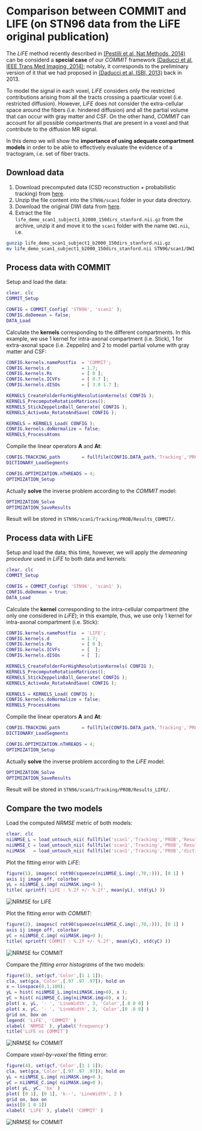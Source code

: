 # Comparison between COMMIT and LIFE (on STN96 data from the LiFE original publication)

The *LiFE* method recently described in [(Pestilli et al, Nat Methods, 2014)](http://www.nature.com/nmeth/journal/v11/n10/abs/nmeth.3098.html) can be considerd a **special case** of our *COMMIT* framework
 [(Daducci et al, IEEE Trans Med Imaging, 2014)](http://ieeexplore.ieee.org/xpl/articleDetails.jsp?arnumber=6884830); notably, it corresponds to the preliminary version of it that we had proposed in [(Daducci et al, ISBI, 2013)](http://ieeexplore.ieee.org/xpl/articleDetails.jsp?arnumber=6556527) back in 2013.
 
To model the signal in each voxel, *LiFE* considers only the restricted contributions arising from all the tracts crossing a paarticular voxel (i.e. restricted diffusion). However, *LiFE* does not consider the extra-cellular space around the fibers (i.e. hindered diffusion) and all the partial volume that can occur with gray matter and CSF. On the other hand, *COMMIT* can account for all possible compartments that are present in a voxel and that contribute to the diffusion MR signal.

In this demo we will show the **importance of using adequate compartment models** in order to be able to effectively evaluate the evidence of a tractogram, i.e. set of fiber tracts.
 

## Download data

1. Download precomputed data (CSD reconstruction + probabilistic tracking) from [here](http://hardi.epfl.ch/static/data/COMMIT_demos/STN96_scan1.zip).
2. Unzip the file content into the `STN96/scan1` folder in your data directory.
3. Download the original DWI data from [here](https://stacks.stanford.edu/file/druid:cs392kv3054/life_demo_data.tar.gz).
4. Extract the file `life_demo_scan1_subject1_b2000_150dirs_stanford.nii.gz` from the archive, unzip it and move it to the `scan1` folder with the name `DWI.nii`, i.e.

```bash
gunzip life_demo_scan1_subject1_b2000_150dirs_stanford.nii.gz
mv life_demo_scan1_subject1_b2000_150dirs_stanford.nii STN96/scan1/DWI.nii
```


## Process data with COMMIT

Setup and load the data:

```matlab
clear, clc
COMMIT_Setup

CONFIG = COMMIT_Config( 'STN96', 'scan1' );
CONFIG.doDemean	= false;
DATA_Load
```

Calculate the **kernels** corresponding to the different compartments. In this example, we use 1 kernel for intra-axonal compartment (i.e. Stick), 1 for extra-axonal space (i.e. Zeppelin) and 2 to model partial volume with gray matter and CSF:

```matlab
CONFIG.kernels.namePostfix  = 'COMMIT';
CONFIG.kernels.d            = 1.7;
CONFIG.kernels.Rs           = [ 0 ];
CONFIG.kernels.ICVFs        = [ 0.7 ];
CONFIG.kernels.dISOs        = [ 3.0 1.7 ];

KERNELS_CreateFolderForHighResolutionKernels( CONFIG );
KERNELS_PrecomputeRotationMatrices();
KERNELS_StickZeppelinBall_Generate( CONFIG );
KERNELS_ActiveAx_RotateAndSave( CONFIG );

KERNELS = KERNELS_Load( CONFIG );
CONFIG.kernels.doNormalize = false;
KERNELS_ProcessAtoms
```

Compile the linear operators **A** and **At**:

```matlab
CONFIG.TRACKING_path		= fullfile(CONFIG.DATA_path,'Tracking','PROB');
DICTIONARY_LoadSegments

CONFIG.OPTIMIZATION.nTHREADS = 4;
OPTIMIZATION_Setup
```

Actually **solve** the inverse problem according to the  *COMMIT* model:

```matlab
OPTIMIZATION_Solve
OPTIMIZATION_SaveResults
```

Result will be stored in `STN96/scan1/Tracking/PROB/Results_COMMIT/`.


## Process data with LiFE

Setup and load the data; this time, however, we will apply the *demeaning procedure* used in *LiFE* to both data and kernels:

```matlab
clear, clc
COMMIT_Setup

CONFIG = COMMIT_Config( 'STN96', 'scan1' );
CONFIG.doDemean	= true;
DATA_Load
```

Calculate the **kernel** corresponding to the intra-cellular compartment (the only one considered in *LiFE*); in this example, thus, we use only 1 kernel for intra-axonal compartment (i.e. Stick):

```matlab
CONFIG.kernels.namePostfix  = 'LIFE';
CONFIG.kernels.d            = 1.7;
CONFIG.kernels.Rs           = [ 0 ];
CONFIG.kernels.ICVFs        = [  ];
CONFIG.kernels.dISOs        = [  ];

KERNELS_CreateFolderForHighResolutionKernels( CONFIG );
KERNELS_PrecomputeRotationMatrices();
KERNELS_StickZeppelinBall_Generate( CONFIG );
KERNELS_ActiveAx_RotateAndSave( CONFIG );

KERNELS = KERNELS_Load( CONFIG );
CONFIG.kernels.doNormalize = false;
KERNELS_ProcessAtoms
```

Compile the linear operators **A** and **At**:

```matlab
CONFIG.TRACKING_path		= fullfile(CONFIG.DATA_path,'Tracking','PROB');
DICTIONARY_LoadSegments

CONFIG.OPTIMIZATION.nTHREADS = 4;
OPTIMIZATION_Setup
```

Actually **solve** the inverse problem according to the  *LiFE* model:

```matlab
OPTIMIZATION_Solve
OPTIMIZATION_SaveResults
```
Result will be stored in `STN96/scan1/Tracking/PROB/Results_LIFE/`.


## Compare the two models

Load the computed *NRMSE* metric of both models:

```matlab
clear, clc
niiNMSE_L = load_untouch_nii( fullfile('scan1','Tracking','PROB','Results_LIFE','fit_NRMSE.nii') );
niiNMSE_C = load_untouch_nii( fullfile('scan1','Tracking','PROB','Results_COMMIT','fit_NRMSE.nii') );
niiMASK   = load_untouch_nii( fullfile('scan1','Tracking','PROB','dictionary_mask.nii') );
```

Plot the fitting error with *LiFE*:

```matlab
figure(1), imagesc( rot90(squeeze(niiNMSE_L.img(:,70,:))), [0 1] )
axis ij image off, colorbar
yL = niiNMSE_L.img( niiMASK.img>0 );
title( sprintf('LiFE : %.2f +/- %.2f', mean(yL), std(yL) ))
```

![NRMSE for LiFE](https://github.com/daducci/COMMIT/blob/master/doc/demos/STN96/RESULTS_Fig1.png)


Plot the fitting error with *COMMIT*:

```matlab
figure(2), imagesc( rot90(squeeze(niiNMSE_C.img(:,70,:))), [0 1] )
axis ij image off, colorbar
yC = niiNMSE_C.img( niiMASK.img>0 );
title( sprintf('COMMIT : %.2f +/- %.2f', mean(yC), std(yC) ))
```

![NRMSE for COMMIT](https://github.com/daducci/COMMIT/blob/master/doc/demos/STN96/RESULTS_Fig2.png)

Compare the *fitting error histograms* of the two models:

```matlab
figure(3), set(gcf,'Color',[1 1 1]);
cla, set(gca,'Color',[.97 .97 .97]); hold on
x = linspace(0,1,100);
yL = hist( niiNMSE_L.img(niiMASK.img>0), x );
yC = hist( niiNMSE_C.img(niiMASK.img>0), x );
plot( x, yL, '- ', 'LineWidth', 3, 'Color',[.8 0 0] )
plot( x, yC, '- ', 'LineWidth', 3, 'Color',[0 .8 0] )
grid on, box on
legend( 'LiFE', 'COMMIT' )
xlabel( 'NRMSE' ), ylabel('frequency')
title('LiFE vs COMMIT')
```

![NRMSE for COMMIT](https://github.com/daducci/COMMIT/blob/master/doc/demos/STN96/RESULTS_Fig3.png)

Compare *voxel-by-voxel* the fitting error:

```matlab
figure(4), set(gcf,'Color',[1 1 1]);
cla, set(gca,'Color',[.97 .97 .97]); hold on
yL = niiNMSE_L.img( niiMASK.img>0 );
yC = niiNMSE_C.img( niiMASK.img>0 );
plot( yL, yC, 'bx' )
plot( [0 1], [0 1], 'k--', 'LineWidth', 2 )
grid on, box on
axis([0 1 0 1])
xlabel( 'LiFE' ), ylabel( 'COMMIT' )
```

![NRMSE for COMMIT](https://github.com/daducci/COMMIT/blob/master/doc/demos/STN96/RESULTS_Fig4.png)
